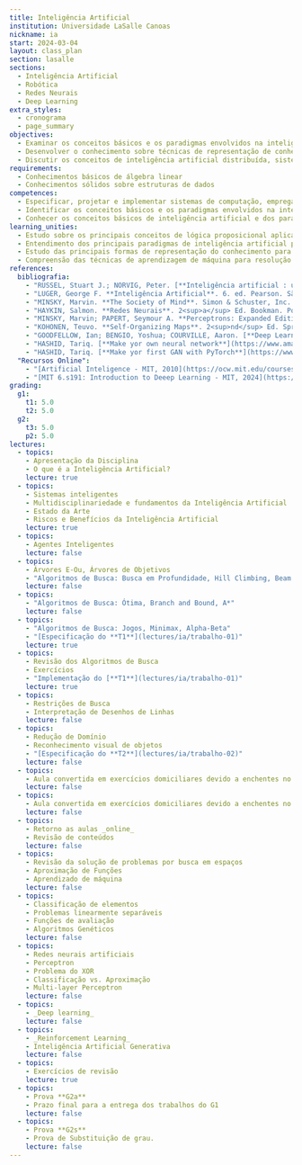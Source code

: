 ```yaml
---
title: Inteligência Artificial
institution: Universidade LaSalle Canoas
nickname: ia
start: 2024-03-04
layout: class_plan
section: lasalle
sections:
  - Inteligência Artificial
  - Robótica
  - Redes Neurais
  - Deep Learning
extra_styles:
  - cronograma
  - page_summary
objectives:
  - Examinar os conceitos básicos e os paradigmas envolvidos na inteligência artificial e suas aplicações práticas para resolver problemas computacionais
  - Desenvolver o conhecimento sobre técnicas de representação de conhecimento e algoritmos de aprendizagem de máquina
  - Discutir os conceitos de inteligência artificial distribuída, sistemas conexionistas, computação evolucionária, lógica nebulosa e sistemas híbridos, permitindo a experimentação de diferentes técnicas e ferramentas aplicáveis na resolução de problemas complexos.
requirements:
  - Conhecimentos básicos de álgebra linear
  - Conhecimentos sólidos sobre estruturas de dados
competences:
  - Especificar, projetar e implementar sistemas de computação, empregando teorias, práticas e ferramentas adequadas
  - Identificar os conceitos básicos e os paradigmas envolvidos na inteligência artificial e suas aplicações práticas para resolver problemas
  - Conhecer os conceitos básicos de inteligência artificial e dos paradigmas simbólico e conexionista, habilitando à resolução de problemas aplicando técnicas adequadas para a implementação de sistemas
learning_unities:
  - Estudo sobre os principais conceitos de lógica proposicional aplicados a inteligência artificial de forma individual
  - Entendimento dos principais paradigmas de inteligência artificial para resolução de problemas de forma crítica
  - Estudo das principais formas de representação do conhecimento para resolver problemas de forma colaborativa
  - Compreensão das técnicas de aprendizagem de máquina para resolução de problemas de forma cooperativa e crítica
references:
  bibliografia:
    - "RUSSEL, Stuart J.; NORVIG, Peter. [**Inteligência artificial : uma abordagem moderna.**](https://integrada.minhabiblioteca.com.br/reader/books/9788595159495){:target='\_blank'}. 4. ed. LTC. Rio de Janeiro, 2022."
    - "LUGER, George F. **Inteligência Artificial**. 6. ed. Pearson. São Paulo. 2013."
    - "MINSKY, Marvin. **The Society of Mind**. Simon & Schuster, Inc. New York. 1988."
    - "HAYKIN, Salmon. **Redes Neurais**. 2<sup>a</sup> Ed. Bookman. Porto Alegre. 2001."
    - "MINSKY, Marvin; PAPERT, Seymour A. **Perceptrons: Expanded Edition**. 4<sup>th</sup> print. MIT Press. Massachussets. 1988"
    - "KOHONEN, Teuvo. **Self-Organizing Maps**. 2<sup>nd</sup> Ed. Springer. Alemanha. 1997."
    - "GOODFELLOW, Ian; BENGIO, Yoshua; COURVILLE, Aaron. [**Deep Learning**](https://www.deeplearningbook.org){:target='\_blank'}. MIT Press. 2016."
    - "HASHID, Tariq. [**Make yor own neural network**](https://www.amazon.com.br/Make-Your-Neural-Network-English-ebook/dp/B01EER4Z4G/ref=sr_1_1?crid=2YHFKYIJNDLRP&dib=eyJ2IjoiMSJ9.tUKszkw5VJLCRysV4V7SHkJgLSxCP6VXQdTBYKXnmPTNbB3Hp1hlxQ6J2OsoRxL-6fBM1RsM0tfF9oRQTau0pt7u9o9eVRfvtl-Pe8Qjioaxcxj8wcjXw5zmTQ_JKcI1OJc4FATFKeWAHKqS0CYzyK2ANz7MMfe3EP-TeovfZglQxUk81CpuBcVJTaPBEiYz_qPNI6EDSSppaozRAJ07gJTR8-oNUN_sfEMy5zBn9SOiuS9V9qlpBA8_JEZ-1JBr0_SdAvZkW7eDyJoP9K1SJZDnkXAyjKxU9eB59jiG2Qs.Rn5Mm1qG333Ajwn7vaXXMZTqXCN1zjO4HvViHOA_O-k&dib_tag=se&keywords=make+your+own+neural+network&qid=1719170585&sprefix=make+your+own+%2Caps%2C246&sr=8-1){:target='\_blank'}."
    - "HASHID, Tariq. [**Make yor first GAN with PyTorch**](https://www.amazon.com.br/Make-Your-First-PyTorch-English-ebook/dp/B085Z96M9P?ref_=ast_author_dp&dib=eyJ2IjoiMSJ9.JWABkOdtN8asbytllWpxcNVhpn0iUq4wJI4Pzgad4sBJlzdaWu3GKrR3lc6X4XWzalq6TtX4DlN6g0oGoW3pruKhIQ6d4jKDJoelT_WT_TzD1IwnCqV6jB-pu5jJ1VPFheAqyDpFyKzzXloQ-CaWvA.7IfSmigpPcHOC1tuPawh19b2pcjGmHpZ1ULswjLtT6U){:target='\_blank'}."
  "Recursos Online":
    - "[Artificial Inteligence - MIT, 2010](https://ocw.mit.edu/courses/6-034-artificial-intelligence-fall-2010){:target='\_blank'}"
    - "[MIT 6.s191: Introduction to Deeep Learning - MIT, 2024](https://www.youtube.com/playlist?list=PLtBw6njQRU-rwp5__7C0oIVt26ZgjG9NI){:target='\_blank'}"
grading:
  g1:
    t1: 5.0
    t2: 5.0
  g2:
    t3: 5.0
    p2: 5.0
lectures:
  - topics:
    - Apresentação da Disciplina
    - O que é a Inteligência Artificial?
    lecture: true
  - topics:
    - Sistemas inteligentes
    - Multidisciplinariedade e fundamentos da Inteligência Artificial
    - Estado da Arte
    - Riscos e Benefícios da Inteligência Artificial
    lecture: true
  - topics:
    - Agentes Inteligentes
    lecture: false
  - topics:
    - Árvores E-Ou, Árvores de Objetivos 
    - "Algoritmos de Busca: Busca em Profundidade, Hill Climbing, Beam Search"
    lecture: false
  - topics:
    - "Algoritmos de Busca: Ótima, Branch and Bound, A*"
    lecture: false
  - topics:
    - "Algoritmos de Busca: Jogos, Minimax, Alpha-Beta"
    - "[Especificação do **T1**](lectures/ia/trabalho-01)"
    lecture: true
  - topics:
    - Revisão dos Algoritmos de Busca 
    - Exercícios
    - "Implementação do [**T1**](lectures/ia/trabalho-01)"
    lecture: true
  - topics:
    - Restrições de Busca
    - Interpretação de Desenhos de Linhas
    lecture: false
  - topics:
    - Redução de Domínio
    - Reconhecimento visual de objetos
    - "[Especificação do **T2**](lectures/ia/trabalho-02)"
    lecture: false
  - topics:
    - Aula convertida em exercícios domiciliares devido a enchentes no RS
    lecture: false
  - topics:
    - Aula convertida em exercícios domiciliares devido a enchentes no RS
    lecture: false
  - topics:
    - Retorno as aulas _online_
    - Revisão de conteúdos
    lecture: false
  - topics:
    - Revisão da solução de problemas por busca em espaços
    - Aproximação de Funções
    - Aprendizado de máquina
    lecture: false
  - topics:
    - Classificação de elementos
    - Problemas linearmente separáveis
    - Funções de avaliação
    - Algoritmos Genéticos
    lecture: false
  - topics:
    - Redes neurais artificiais
    - Perceptron
    - Problema do XOR
    - Classificação vs. Aproximação
    - Multi-layer Perceptron
    lecture: false
  - topics:
    - _Deep learning_
    lecture: false
  - topics:
    - _Reinforcement Learning_
    - Inteligência Artificial Generativa
    lecture: false
  - topics:
    - Exercícios de revisão
    lecture: true
  - topics:
    - Prova **G2a**
    - Prazo final para a entrega dos trabalhos do G1
    lecture: false
  - topics:
    - Prova **G2s**
    - Prova de Substituição de grau.
    lecture: false
---
```

